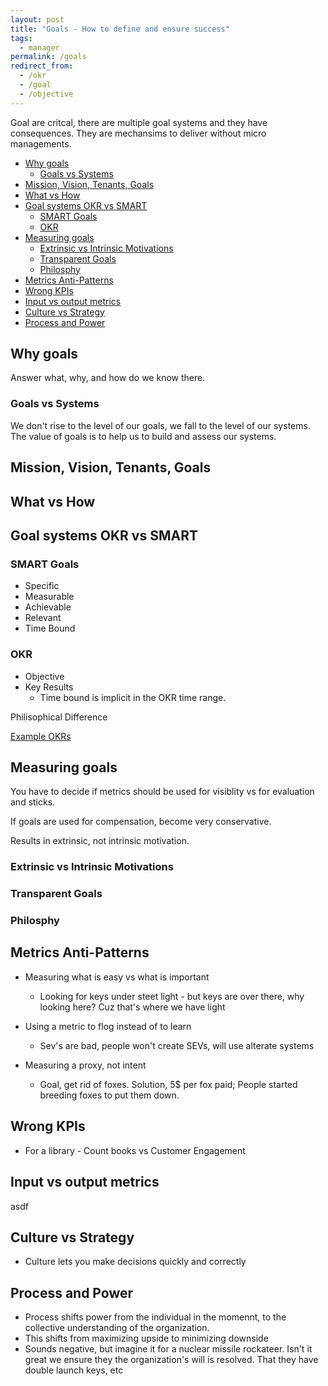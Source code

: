```yaml
---
layout: post
title: "Goals - How to define and ensure success"
tags:
  - manager
permalink: /goals
redirect_from:
  - /okr
  - /goal
  - /objective
---
```


Goal are critcal, there are multiple goal systems and they have consequences. They are mechansims to deliver without micro managements.

<!-- prettier-ignore-start -->

<!-- vim-markdown-toc GFM -->

- [Why goals](#why-goals)
    - [Goals vs Systems](#goals-vs-systems)
- [Mission, Vision, Tenants, Goals](#mission-vision-tenants-goals)
- [What vs How](#what-vs-how)
- [Goal systems OKR vs SMART](#goal-systems-okr-vs-smart)
    - [SMART Goals](#smart-goals)
    - [OKR](#okr)
- [Measuring goals](#measuring-goals)
    - [Extrinsic vs Intrinsic Motivations](#extrinsic-vs-intrinsic-motivations)
    - [Transparent Goals](#transparent-goals)
    - [Philosphy](#philosphy)
- [Metrics Anti-Patterns](#metrics-anti-patterns)
- [Wrong KPIs](#wrong-kpis)
- [Input vs output metrics](#input-vs-output-metrics)
- [Culture vs Strategy](#culture-vs-strategy)
- [Process and Power](#process-and-power)

<!-- vim-markdown-toc -->
<!-- prettier-ignore-end -->

## Why goals

Answer what, why, and how do we know there.

### Goals vs Systems

We don't rise to the level of our goals, we fall to the level of our systems. The value of goals is to help us to build and assess our systems.

## Mission, Vision, Tenants, Goals

## What vs How

## Goal systems OKR vs SMART

### SMART Goals

- Specific
- Measurable
- Achievable
- Relevant
- Time Bound

### OKR

- Objective
- Key Results
  - Time bound is implicit in the OKR time range.

Philisophical Difference

[Example OKRs](https://www.whatmatters.com/get-examples)

## Measuring goals

You have to decide if metrics should be used for visiblity vs for evaluation and sticks.

If goals are used for compensation, become very conservative.

Results in extrinsic, not intrinsic motivation.

### Extrinsic vs Intrinsic Motivations

### Transparent Goals

### Philosphy

## Metrics Anti-Patterns

- Measuring what is easy vs what is important

  - Looking for keys under steet light - but keys are over there, why looking here? Cuz that's where we have light

- Using a metric to flog instead of to learn

  - Sev's are bad, people won't create SEVs, will use alterate systems

- Measuring a proxy, not intent
  - Goal, get rid of foxes. Solution, 5\$ per fox paid; People started breeding foxes to put them down.

## Wrong KPIs

- For a library - Count books vs Customer Engagement

## Input vs output metrics

asdf

## Culture vs Strategy

- Culture lets you make decisions quickly and correctly

## Process and Power

- Process shifts power from the individual in the momennt, to the collective understanding of the organization.
- This shifts from maximizing upside to minimizing downside
- Sounds negative, but imagine it for a nuclear missile rockateer. Isn't it great we ensure they the organization's will is resolved. That they have double launch keys, etc
